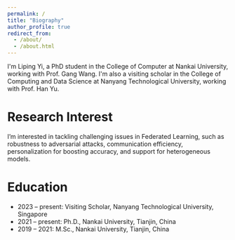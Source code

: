 ```yaml
---
permalink: /
title: "Biography"
author_profile: true
redirect_from: 
  - /about/
  - /about.html
---
```


I'm Liping Yi, a PhD student in the College of Computer at Nankai University, working with Prof. Gang Wang. I'm also a visiting scholar in the College of Computing and Data Science at Nanyang Technological University, working with Prof. Han Yu.
<!--Prior to NKU, I received bachelor degree from Qingdao University of Science and Technology in 2019.-->

Research Interest
======
I’m interested in tackling challenging issues in Federated Learning, such as robustness to adversarial attacks, communication efficiency, personalization for boosting accuracy, and support for heterogeneous models.


Education
======
+ 2023 – present: Visiting Scholar, Nanyang Technological University, Singapore
+ 2021 – present: Ph.D., Nankai University, Tianjin, China
+ 2019 – 2021: M.Sc., Nankai University, Tianjin, China
<!-- + 2015 – 2019: B.Sc., Qingdao University of Science and Technology, Qingdao, China-->

